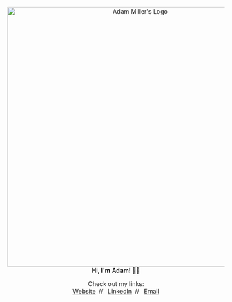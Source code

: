 <p align="center">
  <img src="https://amiller.space/static/logo_full.svg" alt="Adam Miller's Logo" width="600">
  <br>
  <b>Hi, I'm Adam! 👋🏼</b>
</p>

<p align="center">
  Check out my links:
  <br>
  <a href="https://amiller.space">Website</a>&ensp;//&ensp;
  <a href="https://www.linkedin.com/in/amiller5233/">LinkedIn</a>&ensp;//&ensp;
  <a href="mailto:amiller5233@gmail.com">Email</a>
</p>

<!--
Website // <a href="https://amiller.space">amiller.space</a>
Linkedin // <a href="https://www.linkedin.com/in/amiller5233/">linkedin.com/in/amiller5233</a>
Email // <a href="mailto:amiller5233@gmail.com?subject=Hi Adam, it's great to meet you!">amiller5233@gmail.com</a>
-->

<!--
**Babaganoosh76/Babaganoosh76** is a ✨ _special_ ✨ repository because its `README.md` (this file) appears on your GitHub profile.

Here are some ideas to get you started:

- 🔭 I’m currently working on ...
- 🌱 I’m currently learning ...
- 👯 I’m looking to collaborate on ...
- 🤔 I’m looking for help with ...
- 💬 Ask me about ...
- 📫 How to reach me: ...
- 😄 Pronouns: ...
- ⚡ Fun fact: ...
-->
